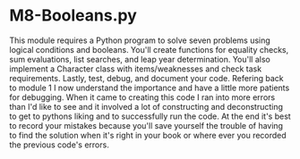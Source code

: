 # M8-Booleans.py
This module requires a Python program to solve seven problems using logical conditions and booleans. You'll create functions for equality checks, sum evaluations, list searches, and leap year determination. You'll also implement a Character class with items/weaknesses and check task requirements. Lastly, test, debug, and document your code.
Refering back to module 1 I now understand the importance and have a little more patients for debugging. When it came to creating this code I ran into more errors than I'd like to see and it involved a lot of constructing and deconstructing to get to pythons liking and to successfully run the code. At the end it's best to record your mistakes because you'll save yourself the trouble of having to find the solution when it's right in your book or where ever you recorded the previous code's errors.
